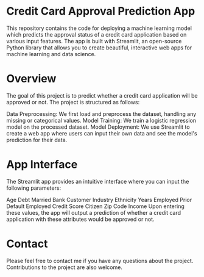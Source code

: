 # Credit Card Approval Prediction App
This repository contains the code for deploying a machine learning model which predicts the approval status of a credit card application based on various input features. The app is built with Streamlit, an open-source Python library that allows you to create beautiful, interactive web apps for machine learning and data science.

# Overview
The goal of this project is to predict whether a credit card application will be approved or not. The project is structured as follows:

Data Preprocessing: We first load and preprocess the dataset, handling any missing or categorical values.
Model Training: We train a logistic regression model on the processed dataset.
Model Deployment: We use Streamlit to create a web app where users can input their own data and see the model's prediction for their data.

# App Interface
The Streamlit app provides an intuitive interface where you can input the following parameters:

Age
Debt
Married
Bank Customer
Industry
Ethnicity
Years Employed
Prior Default
Employed
Credit Score
Citizen
Zip Code
Income
Upon entering these values, the app will output a prediction of whether a credit card application with these attributes would be approved or not.

# Contact
Please feel free to contact me if you have any questions about the project. Contributions to the project are also welcome.
